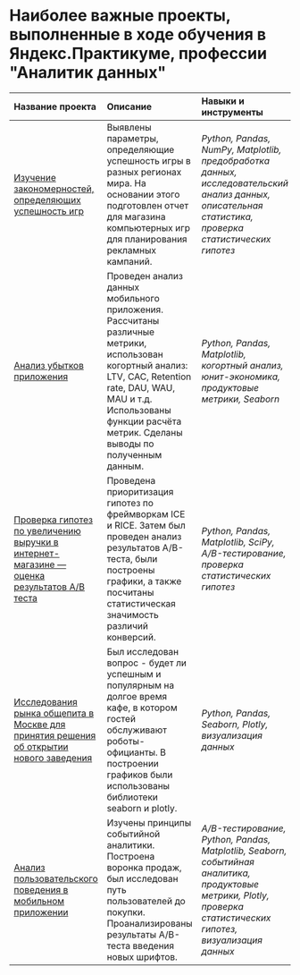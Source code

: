 
# Наиболее важные проекты, выполненные в ходе обучения в Яндекс.Практикуме, профессии "Аналитик данных"

| Название проекта | Описание | Навыки и инструменты | 
| :---------------------- | :---------------------- | :---------------------- |
| [Изучение закономерностей, определяющих успешность игр](success_of_games) | Выявлены параметры, определяющие успешность игры в разных регионах мира. На основании этого подготовлен отчет для магазина компьютерных игр для планирования рекламных кампаний.| *Python, Pandas, NumPy, Matplotlib, предобработка данных, исследовательский анализ данных, описательная статистика, проверка статистических гипотез* |
| [Анализ убытков приложения](app_losses) | Проведен анализ данных мобильного приложения. Рассчитаны различные метрики, использован когортный анализ: LTV, CAC, Retention rate, DAU, WAU, MAU и т.д. Использованы функции расчёта метрик. Сделаны выводы по полученным данным. | *Python, Pandas, Matplotlib, когортный анализ, юнит-экономика, продуктовые метрики, Seaborn* |
| [Проверка гипотез по увеличению выручки в интернет-магазине — оценка результатов A/B теста](A_B_test) | Проведена приоритизация гипотез по фреймворкам ICE и RICE. Затем был проведен анализ результатов A/B-теста, были построены графики, а также посчитаны статистическая значимость различий конверсий. | *Python, Pandas, Matplotlib, SciPy, A/B-тестирование, проверка статистических гипотез* |
| [Исследования рынка общепита в Москве для принятия решения об открытии нового заведения](research_catering) | Был исследован вопрос - будет ли успешным и популярным на долгое время кафе, в котором гостей обслуживают роботы-официанты. В построении графиков были использованы библиотеки seaborn и plotly.| *Python, Pandas, Seaborn, Plotly, визуализация данных* |
| [Анализ пользовательского поведения в мобильном приложении](users_mobile_app) | Изучены принципы событийной аналитики. Построена воронка продаж, был исследован путь пользователей до покупки. Проанализированы результаты A/B-теста введения новых шрифтов. | *A/B-тестирование, Python, Pandas, Matplotlib, Seaborn, событийная аналитика, продуктовые метрики, Plotly, проверка статистических гипотез, визуализация данных* |
